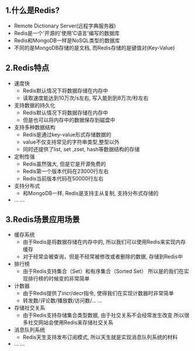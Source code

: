 ## 1.什么是Redis?

- Remote Dictionary Server(远程字典服务器)
- Redis是一个'开源的'使用'C语言'编写的数据库
- Redis和MongoDB一样是NoSQL类型的数据库
- 不同的是MongoDB存储的是文档, 而Redis存储的是键值对(Key-Value)

## 2.Redis特点

- 速度快
    + Redis默认情况下将数据存储在内存中
    + 读取速度能达到10万次/s左右, 写入能到到8万次/秒左右
- 支持数据的持久化
    + Redis默认情况下将数据存储在内存中
    + 但是也可以将内存中的数据保存到磁盘中
- 支持多种数据结构
    + Redis是通过key-value形式存储数据的
    + value不仅支持常见的字符串类型,整型以外
    + 同时还提供了list, set ,zset, hash等数据结构的存储
- 定制性强
    + Redis虽然强大, 但是它是开源免费的
    + Redis第一个版本代码在23000行左右
    + Redis当前版本代码在50000行左右
- 支持分布式
    + 和MongoDB一样, Redis是支持主从复制, 支持分布式存储的
- ... ...

## 3.Redis场景应用场景

- 缓存系统
    + 由于Redis是将数据存储在内存中的, 所以我们可以使用Redis来实现内存缓存
    + 对于经常会被查询，但是不经常被修改或者删除的数据, 存储到Redis中
- 排行榜
    + 由于Redis支持集合（Set）和有序集合（Sorted Set）
      所以是的我们在实现排行榜的时候变的非常简单
- 计数器
    + 由于Redis提供了incr/decr指令, 使得我们在实现计数器时非常简单
    + 转发数/评论数/播放数/访问数/... ...
- 存储社交关系
    + 由于Redis支持存储集合类型数据, 由于社交关系不会经常发生改变
      所以很多社交网站会使用Redis来存储社交关系
- 消息队列系统
    + Redis天生支持发布订阅模式, 所以天生就是实现消息队列系统的材料
- ... ...



